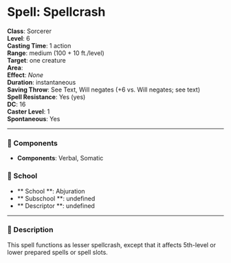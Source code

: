 
# Spell: Spellcrash
**Class**: Sorcerer  
**Level**: 6  
**Casting Time**: 1 action  
**Range**: medium (100 + 10 ft./level)  
**Target**: one creature  
**Area**:   
**Effect**: _None_  
**Duration**: instantaneous  
**Saving Throw**: See Text, Will negates (+6 vs. Will negates; see text)  
**Spell Resistance**: Yes (yes)  
**DC**: 16  
**Caster Level**: 1  
**Spontaneous**: Yes

---

### 🔮 Components
- **Components**: Verbal, Somatic

### 🏫 School
- ** School **: Abjuration
- ** Subschool **: undefined
- ** Descriptor **: undefined
---

### 📜 Description
This spell functions as lesser spellcrash, except that it affects 5th-level or lower prepared spells or spell slots.
